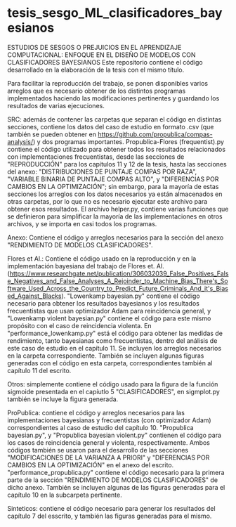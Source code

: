 # tesis_sesgo_ML_clasificadores_bayesianos
ESTUDIOS DE SESGOS O PREJUICIOS EN EL APRENDIZAJE COMPUTACIONAL: ENFOQUE EN EL DISEÑO DE MODELOS CON CLASIFICADORES BAYESIANOS
Este repositorio contiene el código desarrollado en la elaboración de la tesis con el mismo título.

Para facilitar la reproducción del trabajo, se ponen disponibles varios arreglos que es necesario obtener de los distintos programas implementados haciendo las modificaciones pertinentes y guardando los resultados de varias ejecuciones.

SRC: además de contener las carpetas que separan el código en distintas secciones, contiene los datos del caso de estudio en formato .csv (que también se pueden obtener en https://github.com/propublica/compas-analysis/) y dos programas importantes. Propublica-Flores (frequentist).py contiene el código utilizado para obtener todos los resultados relacionados con implementaciones frecuentistas, desde las secciones de "REPRODUCCIÓN" para los capítulos 11 y 12 de la tesis, hasta las secciones del anexo: "DISTRIBUCIONES DE PUNTAJE COMPAS POR RAZA", "VARIABLE BINARIA DE PUNTAJE COMPAS ALTO", y "DIFERENCIAS POR CAMBIOS EN LA OPTIMIZACIÓN"; sin embargo, para la mayoría de estas secciones los arreglos con los datos necesarios ya están almacenados en otras carpetas, por lo que no es necesario ejecutar este archivo para obtener esos resultados. El archivo helper.py, contiene varias funciones que se definieron para simplificar la mayoría de las implementaciones en otros archivos, y se importa en casi todos los programas.

Anexo: Contiene el código y arreglos necesarios para la sección del anexo "RENDIMIENTO DE MODELOS CLASIFICADORES". 

Flores et Al.: Contiene el código usado en la reproducción y en la implementación bayesiana del trabajo de Flores et. Al. (https://www.researchgate.net/publication/306032039_False_Positives_False_Negatives_and_False_Analyses_A_Rejoinder_to_Machine_Bias_There's_Software_Used_Across_the_Country_to_Predict_Future_Criminals_And_it's_Biased_Against_Blacks). "Lowenkamp bayesian.py" contiene el código necesario para obtener los resultados bayesianos y los resultados frecuentistas que usan optimizador Adam para reincidencia general, y "Lowenkamp violent bayesian.py" contiene el código para este mismo propósito con el caso de reincidencia violenta. En "performance_lowenkamp.py" está el código para obtener las medidas de rendimiento, tanto bayesianas como frecuentistas, dentro del análisis de este caso de estudio en el capítulo 11. Se incluyen los arreglos necesarios en la carpeta correspondiente. También se incluyen algunas figuras generadas con el código en esta carpeta, correspondientes también al capítulo 11 del escrito.

Otros: simplemente contiene el código usado para la figura de la función sigmoide presentada en el capíutlo 5 "CLASIFICADORES", en sigmplot.py también se incluye la figura generada.

ProPublica: contiene el código y arreglos necesarios para las implementaciones bayesianas y frecuentistas (con optimizador Adam) correspondientes al caso de estudio del capítulo 10. "Propublica bayesian.py", y "Propublica bayesian violent.py" contienen el código para los casos de reincidencia general y violenta, respectivamente. Ambos códigos también se usaron para el desarrollo de las secciones "MODIFICACIONES DE LA VARIANZA A PRIORI" y "DIFERENCIAS POR CAMBIOS EN LA OPTIMIZACIÓN" en el anexo del escrito. "performance_propublica.py" contiene el código necesario para la primera parte de la sección "RENDIMIENTO DE MODELOS CLASIFICADORES" de dicho anexo. También se incluyen algunas de las figuras generadas para el capítulo 10 en la subcarpeta pertinente. 

Sinteticos: contiene el código necesario para generar los resultados del capítulo 7 del esscrito, y también las figuras generadas para el mismo.


